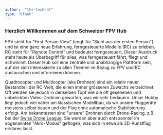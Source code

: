 ```yaml
---
author:  "the-technat"
type: "blank"
---
```


### Herzlich Willkommen auf dem Schweizer FPV Hub

FPV steht für "First Person View" (engl. für "Sicht aus der ersten Person") und ist eine ganz neue Erfahrung, ferngesteuerte Modelle (RC) zu erleben. RC steht für “Remote Control” und bedeutet ferngesteuert. Dieser Ausdruck steht heute als Überbegriff für alles, was ferngesteuert fährt, fliegt und schwimmt. Dieser Hub soll eine zentrale und unabhängige Plattform sein, auf der sich Interessierte zu allen Themen im Bezug zu FPV und RC austauschen und informieren können.

Quadrocopter und Multicopter (aka Drohnen) sind ein relativ neuer Bestandteil der RC-Welt, die einen immer grösseren Zuwachs verzeichnet. Oft werden sie jedoch in denselben Topf wie die oft gesehenen und unbeliebten Video-Drohnen geworfen, was wir sehr bedauern. Unser Hobby liegt jedoch viel näher am klassischen Modellbau, da wir unsere Fluggeräte meistens selbst bauen und der Flug ohne automatische Stabilisierung erfolgt. Am bekanntesten sind "unsere" Drohnen durch Drone-Racing, z.B. bei der [Swiss Drone League](https://swissdroneleague.ch/). Sie werden aber auch entspannter im sogenannten "Akro-Modus" geflogen, was sich in etwa als 3D-Kunstflug erklären lässt.
